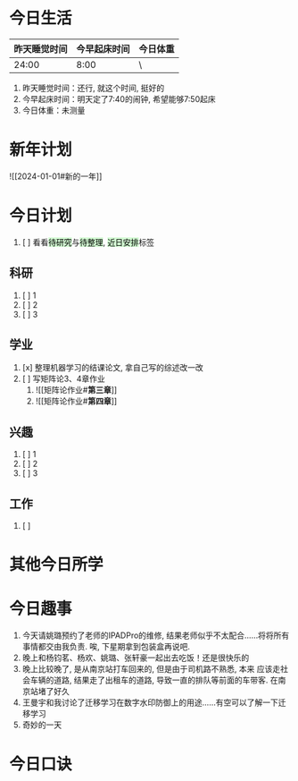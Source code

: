 
# 今日生活

| 昨天睡觉时间 | 今早起床时间 | 今日体重 |
| ------------ | ------------ | -------- |
| 24:00        | 8:00         | \         |

1. 昨天睡觉时间：还行, 就这个时间, 挺好的
2. 今早起床时间：明天定了7:40的闹钟, 希望能够7:50起床
3. 今日体重：未测量

# 新年计划

![[2024-01-01#新的一年]]

# 今日计划

1. [ ] 看看<mark style="background: #BBFABBA6;">待研究</mark>与<mark style="background: #BBFABBA6;">待整理</mark>,  <mark style="background: #BBFABBA6;">近日安排</mark>标签

## 科研

1. [ ] 1
2. [ ] 2
3. [ ] 3 

## 学业

1. [x] 整理机器学习的结课论文, 拿自己写的综述改一改
2. [ ] 写矩阵论3、4章作业
	1. ![[矩阵论作业#**第三章**]]
	2. ![[矩阵论作业#**第四章**]]

## 兴趣

1. [ ] 1
2. [ ] 2
3. [ ] 3 


## 工作

1. [ ] 

# 其他今日所学



# 今日趣事

1. 今天请姚璐预约了老师的IPADPro的维修, 结果老师似乎不太配合……将将所有事情都交由我负责. 唉, 下星期拿到包装盒再说吧.
2. 晚上和杨钧茗、杨欢、姚璐、张轩豪一起出去吃饭！还是很快乐的
3. 晚上比较晚了, 是从南京站打车回来的, 但是由于司机路不熟悉, 本来 应该走社会车辆的道路, 结果走了出租车的道路, 导致一直的排队等前面的车带客. 在南京站堵了好久
4. 王曼宇和我讨论了迁移学习在数字水印防御上的用途……有空可以了解一下迁移学习
5. 奇妙的一天


# 今日口诀


